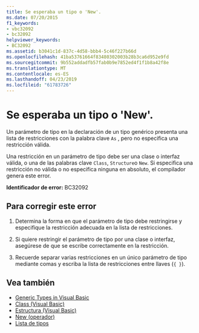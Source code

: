 ```yaml
---
title: Se esperaba un tipo o 'New'.
ms.date: 07/20/2015
f1_keywords:
- vbc32092
- bc32092
helpviewer_keywords:
- BC32092
ms.assetid: b3041c1d-837c-4d58-bbb4-5c46f227b66d
ms.openlocfilehash: 41ba53761664f83480302003b28b3ca6d952e9fd
ms.sourcegitcommit: 9b552addadfb57fab0b9e7852ed4f1f1b8a42f8e
ms.translationtype: MT
ms.contentlocale: es-ES
ms.lasthandoff: 04/23/2019
ms.locfileid: "61783726"
---
```

# <a name="type-or-new-expected"></a>Se esperaba un tipo o 'New'.
Un parámetro de tipo en la declaración de un tipo genérico presenta una lista de restricciones con la palabra clave `As` , pero no especifica una restricción válida.  
  
 Una restricción en un parámetro de tipo debe ser una clase o interfaz válida, o una de las palabras clave `Class`, `Structure`o `New`. Si especifica una restricción no válida o no especifica ninguna en absoluto, el compilador genera este error.  
  
 **Identificador de error:** BC32092  
  
## <a name="to-correct-this-error"></a>Para corregir este error  
  
1. Determina la forma en que el parámetro de tipo debe restringirse y especifique la restricción adecuada en la lista de restricciones.  
  
2. Si quiere restringir el parámetro de tipo por una clase o interfaz, asegúrese de que se escribe correctamente en la restricción.  
  
3. Recuerde separar varias restricciones en un único parámetro de tipo mediante comas y escriba la lista de restricciones entre llaves (`{ }`).  
  
## <a name="see-also"></a>Vea también

- [Generic Types in Visual Basic](../../visual-basic/programming-guide/language-features/data-types/generic-types.md)
- [Class (Visual Basic)](../../visual-basic/language-reference/statements/class-statement.md)
- [Estructura (Visual Basic)](../../visual-basic/language-reference/statements/structure-statement.md)
- [New (operador)](../../visual-basic/language-reference/operators/new-operator.md)
- [Lista de tipos](../../visual-basic/language-reference/statements/type-list.md)
